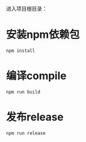 进入项目根目录：

# 安装npm依赖包
```
npm install
```

# 编译compile
```
npm run build
```

# 发布release
```
npm run release
```
